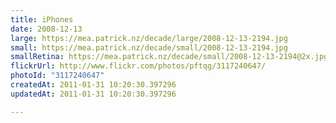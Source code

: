 ```yaml
---
title: iPhones
date: 2008-12-13
large: https://mea.patrick.nz/decade/large/2008-12-13-2194.jpg
small: https://mea.patrick.nz/decade/small/2008-12-13-2194.jpg
smallRetina: https://mea.patrick.nz/decade/small/2008-12-13-2194@2x.jpg
flickrUrl: http://www.flickr.com/photos/pftqg/3117240647/
photoId: "3117240647"
createdAt: 2011-01-31 10:20:30.397296
updatedAt: 2011-01-31 10:20:30.397296

---
```


